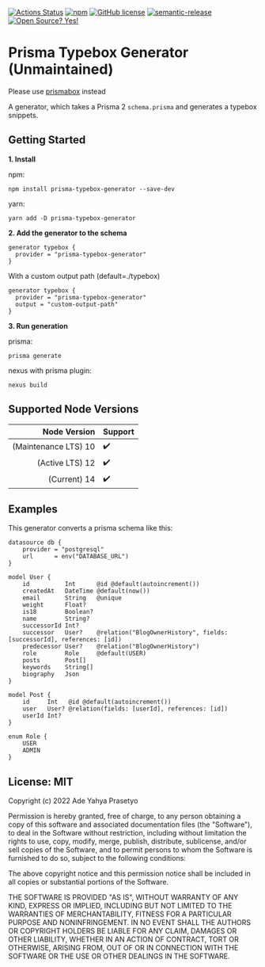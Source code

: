 [![Actions Status](https://github.com/adeyahya/prisma-typebox-generator/workflows/build/badge.svg)](https://github.com/adeyahya/prisma-typebox-generator/actions)
[![npm](https://img.shields.io/npm/v/prisma-typebox-generator)](https://www.npmjs.com/package/prisma-typebox-generator)
[![GitHub license](https://img.shields.io/github/license/Naereen/StrapDown.js.svg)](https://github.com/adeyahya/prisma-typebox-generator/blob/master/LICENSE)
[![semantic-release](https://img.shields.io/badge/%20%20%F0%9F%93%A6%F0%9F%9A%80-semantic--release-e10079.svg)](https://github.com/semantic-release/semantic-release)
[![Open Source? Yes!](https://badgen.net/badge/Open%20Source%20%3F/Yes%21/blue?icon=github)](https://github.com/Naereen/badges/)

# Prisma Typebox Generator (Unmaintained)
Please use [prismabox](https://github.com/m1212e/prismabox) instead

A generator, which takes a Prisma 2 `schema.prisma` and generates a typebox snippets.

## Getting Started

**1. Install**

npm:

```shell
npm install prisma-typebox-generator --save-dev
```

yarn:

```shell
yarn add -D prisma-typebox-generator
```

**2. Add the generator to the schema**

```prisma
generator typebox {
  provider = "prisma-typebox-generator"
}
```

With a custom output path (default=./typebox)

```prisma
generator typebox {
  provider = "prisma-typebox-generator"
  output = "custom-output-path"
}
```

**3. Run generation**

prisma:

```shell
prisma generate
```

nexus with prisma plugin:

```shell
nexus build
```

## Supported Node Versions

|         Node Version | Support            |
| -------------------: | :----------------- |
| (Maintenance LTS) 10 | :heavy_check_mark: |
|      (Active LTS) 12 | :heavy_check_mark: |
|         (Current) 14 | :heavy_check_mark: |

## Examples

This generator converts a prisma schema like this:

```prisma
datasource db {
	provider = "postgresql"
	url      = env("DATABASE_URL")
}

model User {
    id          Int      @id @default(autoincrement())
    createdAt   DateTime @default(now())
    email       String   @unique
    weight      Float?
    is18        Boolean?
    name        String?
    successorId Int?
    successor   User?    @relation("BlogOwnerHistory", fields: [successorId], references: [id])
    predecessor User?    @relation("BlogOwnerHistory")
    role        Role     @default(USER)
    posts       Post[]
    keywords    String[]
    biography   Json
}

model Post {
    id     Int   @id @default(autoincrement())
    user   User? @relation(fields: [userId], references: [id])
    userId Int?
}

enum Role {
    USER
    ADMIN
}
```

## License: MIT

Copyright (c) 2022 Ade Yahya Prasetyo

Permission is hereby granted, free of charge, to any person obtaining a copy
of this software and associated documentation files (the "Software"), to deal
in the Software without restriction, including without limitation the rights
to use, copy, modify, merge, publish, distribute, sublicense, and/or sell
copies of the Software, and to permit persons to whom the Software is
furnished to do so, subject to the following conditions:

The above copyright notice and this permission notice shall be included in all
copies or substantial portions of the Software.

THE SOFTWARE IS PROVIDED "AS IS", WITHOUT WARRANTY OF ANY KIND, EXPRESS OR
IMPLIED, INCLUDING BUT NOT LIMITED TO THE WARRANTIES OF MERCHANTABILITY,
FITNESS FOR A PARTICULAR PURPOSE AND NONINFRINGEMENT. IN NO EVENT SHALL THE
AUTHORS OR COPYRIGHT HOLDERS BE LIABLE FOR ANY CLAIM, DAMAGES OR OTHER
LIABILITY, WHETHER IN AN ACTION OF CONTRACT, TORT OR OTHERWISE, ARISING FROM,
OUT OF OR IN CONNECTION WITH THE SOFTWARE OR THE USE OR OTHER DEALINGS IN THE
SOFTWARE.
